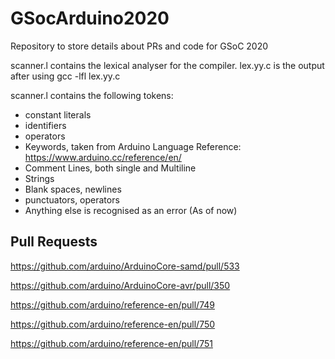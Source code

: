 # GSocArduino2020
Repository to store details about PRs and code for GSoC 2020

scanner.l contains the lexical analyser for the compiler. lex.yy.c is the output after using gcc -lfl lex.yy.c

scanner.l contains the following tokens:

- constant literals
- identifiers
- operators
- Keywords, taken from Arduino Language Reference: https://www.arduino.cc/reference/en/
- Comment Lines, both single and Multiline
- Strings
- Blank spaces, newlines
- punctuators, operators
- Anything else is recognised as an error (As of now)

## Pull Requests

https://github.com/arduino/ArduinoCore-samd/pull/533

https://github.com/arduino/ArduinoCore-avr/pull/350

https://github.com/arduino/reference-en/pull/749

https://github.com/arduino/reference-en/pull/750

https://github.com/arduino/reference-en/pull/751

